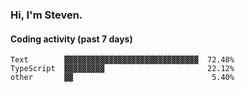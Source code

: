 ### Hi, I'm Steven.

#### Coding activity (past 7 days)
```
Text        ▓▓▓▓▓▓▓▓▓▓▓▓▓▓▓▓▓▓▓▓▓▓▓▓▓▓▓▓▓▓  72.48%
TypeScript  ▓▓▓▓▓▓▓▓▓                       22.12%
other       ▓▓                               5.40%
```
